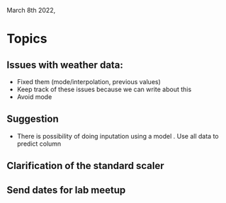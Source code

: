 March 8th 2022,


# Topics

## Issues with weather data:
- Fixed them (mode/interpolation, previous values)
- Keep track of these issues because we can write about this
- Avoid mode

## Suggestion
- There is possibility of doing inputation using a model . Use all data to predict column

## Clarification of the standard scaler 

## Send dates for lab meetup